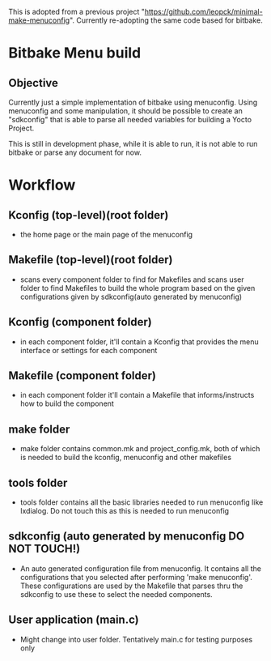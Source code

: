 This is adopted from a previous project "https://github.com/leopck/minimal-make-menuconfig". Currently re-adopting the same code based for bitbake.

# Bitbake Menu build

## Objective

Currently just a simple implementation of bitbake using menuconfig. Using menuconfig and some manipulation, it should be possible to create an "sdkconfig" that is able to parse all needed variables for building a Yocto Project.

This is still in development phase, while it is able to run, it is not able to run bitbake or parse any document for now.

# Workflow

## Kconfig (top-level)(root folder) 

- the home page or the main page of the menuconfig

## Makefile (top-level)(root folder)

- scans every component folder to find for Makefiles and scans user folder to find Makefiles to build the whole program based on the given configurations given by sdkconfig(auto generated by menuconfig)

## Kconfig (component folder)

- in each component folder, it'll contain a Kconfig that provides the menu interface or settings for each component

## Makefile (component folder)

- in each component folder it'll contain a Makefile that informs/instructs how to build the component

## make folder

- make folder contains common.mk and project_config.mk, both of which is needed to build the kconfig, menuconfig and other makefiles

## tools folder

- tools folder contains all the basic libraries needed to run menuconfig like lxdialog. Do not touch this as this is needed to run menuconfig

## sdkconfig (auto generated by menuconfig DO NOT TOUCH!)

- An auto generated configuration file from menuconfig. It contains all the configurations that you selected after performing 'make menuconfig'. These configurations are used by the Makefile that parses thru the sdkconfig to use these to select the needed components.

## User application (main.c)

- Might change into user folder. Tentatively main.c for testing purposes only 
